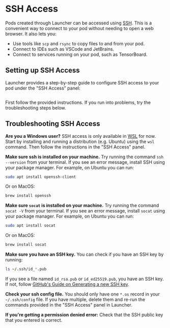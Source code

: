 # SSH Access

Pods created through Launcher can be accessed using [SSH](https://linux.die.net/man/1/ssh).
This is a convenient way to connect to your pod without needing to open a web browser.
It also lets you:

 - Use tools like `scp` and `rsync` to copy files to and from your pod.
 - Connect to IDEs such as VSCode and JetBrains.
 - Connect to services running on your pod, such as TensorBoard.

## Setting up SSH Access

Launcher provides a step-by-step guide to configure SSH access to your pod under the "SSH Access" panel:

<img srcset="_static/images/ssh-configure.png 2x" />

First follow the provided instructions. If you run into problems, try the troubleshooting steps below.

## Troubleshooting SSH Access

**Are you a Windows user?** SSH access is only available in [WSL](https://en.wikipedia.org/wiki/Windows_Subsystem_for_Linux)
for now. Start by installing and running a distribution (e.g. Ubuntu) using the `wsl` command. 
Then follow the instructions in the "SSH Access" panel.

**Make sure ssh is installed on your machine.** Try running the command `ssh --version` from your terminal.
If you see an error message, install SSH using your package manager. For example, on Ubuntu you can run:

```bash
sudo apt install openssh-client
```

Or on MacOS:

```bash
brew install openssh
```

**Make sure `socat` is installed on your machine.** Try running the command `socat -V` from your terminal.
If you see an error message, install `socat` using your package manager. For example, on Ubuntu you can run:

```bash
sudo apt install socat
```

Or on MacOS:

```bash
brew install socat
```

**Make sure you have an SSH key.** You can check if you have an SSH key by running:

```bash
ls ~/.ssh/id_*.pub
```

If you see a file named `id_rsa.pub` or `id_ed25519.pub`, you have an SSH key. If not, follow
[GitHub's Guide on Generating a new SSH key](https://docs.github.com/en/authentication/connecting-to-github-with-ssh/generating-a-new-ssh-key-and-adding-it-to-the-ssh-agent#generating-a-new-ssh-key).

**Check your ssh config file.** You should only have one `*.os` record in your `~/.ssh/config` file. If you have
multiple, delete them and re-run the commands provided in the "SSH Access" panel in Launcher.

**If you're getting a permission denied error:** Check that the SSH public key that you entered is correct.
